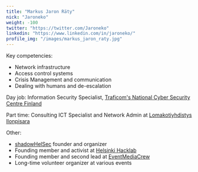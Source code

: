 ```yaml
---
title: "Markus Jaron Räty"
nick: "Jaroneko"
weight: -100
twitter: "https://twitter.com/Jaroneko"
linkedin: "https://www.linkedin.com/in/jaroneko/"
profile_img: "/images/markus_jaron_raty.jpg"
---
```


Key competencies:
* Network infrastructure
* Access control systems
* Crisis Management and communication 
* Dealing with humans and de-escalation

Day job: Information Security Specialist, [Traficom's National Cyber Security Centre Finland](https://www.kyberturvallisuuskeskus.fi/en/)

Part time: Consulting ICT Specialist and Network Admin at [Lomakotiyhdistys Ilonpisara](https://www.ilonpisara.net)

Other:
* [shadowHelSec](https://twitter.com/shadowhelsec) founder and organizer
* Founding member and activist at [Helsinki Hacklab](https://helsinki.hacklab.fi/)
* Founding member and second lead at [EventMediaCrew](https://eventmediacrew.com/)
* Long-time volunteer organizer at various events
